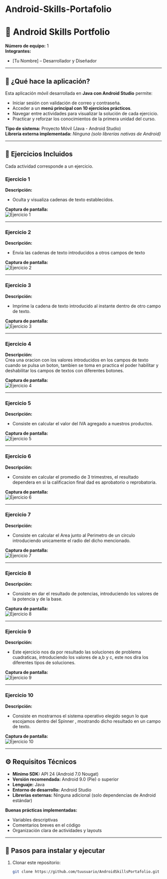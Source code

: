 # Android-Skills-Portafolio
# 📱 Android Skills Portfolio

**Número de equipo:** 1  
**Integrantes:**  
- [Tu Nombre] – Desarrollador y Diseñador  

---

## 📌 ¿Qué hace la aplicación?

Esta aplicación móvil desarrollada en **Java con Android Studio** permite:  
- Iniciar sesión con validación de correo y contraseña.  
- Acceder a un **menú principal con 10 ejercicios prácticos**.  
- Navegar entre actividades para visualizar la solución de cada ejercicio.  
- Practicar y reforzar los conocimientos de la primera unidad del curso.  

**Tipo de sistema:** Proyecto Móvil (Java - Android Studio)  
**Librería externa implementada:** *Ninguna (solo librerías nativas de Android)*  

---

## 📝 Ejercicios Incluidos

Cada actividad corresponde a un ejercicio.  

### Ejercicio 1
**Descripción:**  
- Oculta y visualiza cadenas de texto establecidos. 

**Captura de pantalla:**  
![Ejercicio 1](capturas/Ejercicio1.png)

---

### Ejercicio 2
**Descripción:**  
- Envia las cadenas de texto introducidos a otros campos de texto 

**Captura de pantalla:**  
![Ejercicio 2](capturas/Ejercicio2.png)

---

### Ejercicio 3
**Descripción:**  
- Imprime la cadena de texto introducido al instante dentro de otro campo de texto.

**Captura de pantalla:**  
![Ejercicio 3](capturas/Ejercicio3.png)

---

### Ejercicio 4
**Descripción:**  
Crea una oracion con los valores introducidos en los campos de texto cuando se pulsa un boton, tambien se toma en practica el poder habilitar y deshabilitar los campos de textos con diferentes botones.

**Captura de pantalla:**  
![Ejercicio 4](capturas/Ejercicio4.png)

---

### Ejercicio 5
**Descripción:**  
- Consiste en calcular el valor del IVA agregado a nuestros productos.

**Captura de pantalla:**  
![Ejercicio 5](capturas/Ejercicio5.png)

---

### Ejercicio 6
**Descripción:**  
- Consiste en calcular el promedio de 3 trimestres, el resultado dependera en si la calificacion final dad es aprobatorio o reprobatoria.

**Captura de pantalla:**  
![Ejercicio 6](capturas/Ejercicio6.png)

---

### Ejercicio 7
**Descripción:**  
- Consiste en calcular el Area junto al Perimetro de un circulo introduciendo unicamente el radio del dicho mencionado.

**Captura de pantalla:**  
![Ejercicio 7](capturas/Ejercicio7.png)

---

### Ejercicio 8
**Descripción:**  
- Consiste en dar el resultado de potencias, introduciendo los valores de la potencia y de la base.

**Captura de pantalla:**  
![Ejercicio 8](capturas/Ejercicio8.png)

---

### Ejercicio 9
**Descripción:**  
- Este ejercicio nos da  por resultado las soluciones de problema cuadraticas, introduciendo los valores de a,b y c, este nos dira los diferentes tipos de soluciones.

**Captura de pantalla:**  
![Ejercicio 9](capturas/Ejercicio9.png)

---

### Ejercicio 10
**Descripción:**  
- Consiste en mostrarnos el sistema operativo elegido segun lo que escojamos dentro del Spinner , mostrando dicho resultado en un campo de texto.

**Captura de pantalla:**  
![Ejercicio 10](capturas/Ejercicio10.png)

---

## ⚙️ Requisitos Técnicos

- **Mínimo SDK:** API 24 (Android 7.0 Nougat)  
- **Versión recomendada:** Android 9.0 (Pie) o superior  
- **Lenguaje:** Java  
- **Entorno de desarrollo:** Android Studio  
- **Librerías externas:** Ninguna adicional (solo dependencias de Android estándar)  

**Buenas prácticas implementadas:**  
- Variables descriptivas  
- Comentarios breves en el código  
- Organización clara de actividades y layouts  

---

## 🚀 Pasos para instalar y ejecutar

1. Clonar este repositorio:  
   ```bash
   git clone https://github.com/tuusuario/AndroidSkillsPortafolio.git
